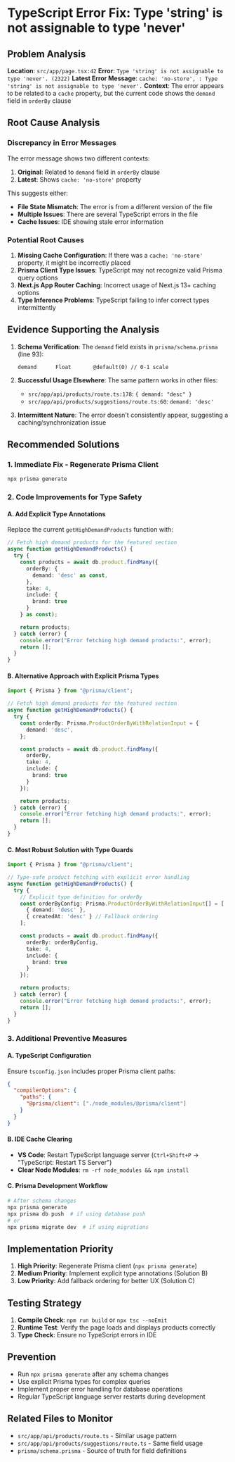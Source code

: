 # TypeScript Error Fix: Type 'string' is not assignable to type 'never'

## Problem Analysis

**Location**: `src/app/page.tsx:42`
**Error**: `Type 'string' is not assignable to type 'never'. (2322)`
**Latest Error Message**: `cache: 'no-store', : Type 'string' is not assignable to type 'never'.`
**Context**: The error appears to be related to a `cache` property, but the current code shows the `demand` field in `orderBy` clause

## Root Cause Analysis

### Discrepancy in Error Messages
The error message shows two different contexts:
1. **Original**: Related to `demand` field in `orderBy` clause
2. **Latest**: Shows `cache: 'no-store'` property

This suggests either:
- **File State Mismatch**: The error is from a different version of the file
- **Multiple Issues**: There are several TypeScript errors in the file
- **Cache Issues**: IDE showing stale error information

### Potential Root Causes

1. **Missing Cache Configuration**: If there was a `cache: 'no-store'` property, it might be incorrectly placed
2. **Prisma Client Type Issues**: TypeScript may not recognize valid Prisma query options
3. **Next.js App Router Caching**: Incorrect usage of Next.js 13+ caching options
4. **Type Inference Problems**: TypeScript failing to infer correct types intermittently

## Evidence Supporting the Analysis

1. **Schema Verification**: The `demand` field exists in `prisma/schema.prisma` (line 93):
   ```prisma
   demand      Float       @default(0) // 0-1 scale
   ```

2. **Successful Usage Elsewhere**: The same pattern works in other files:
   - `src/app/api/products/route.ts:178`: `{ demand: "desc" }`
   - `src/app/api/products/suggestions/route.ts:60`: `demand: 'desc'`

3. **Intermittent Nature**: The error doesn't consistently appear, suggesting a caching/synchronization issue

## Recommended Solutions

### 1. Immediate Fix - Regenerate Prisma Client
```bash
npx prisma generate
```

### 2. Code Improvements for Type Safety

#### A. Add Explicit Type Annotations
Replace the current `getHighDemandProducts` function with:

```typescript
// Fetch high demand products for the featured section
async function getHighDemandProducts() {
  try {
    const products = await db.product.findMany({
      orderBy: {
        demand: 'desc' as const,
      },
      take: 4,
      include: {
        brand: true
      }
    } as const);

    return products;
  } catch (error) {
    console.error("Error fetching high demand products:", error);
    return [];
  }
}
```

#### B. Alternative Approach with Explicit Prisma Types
```typescript
import { Prisma } from "@prisma/client";

// Fetch high demand products for the featured section
async function getHighDemandProducts() {
  try {
    const orderBy: Prisma.ProductOrderByWithRelationInput = {
      demand: 'desc',
    };

    const products = await db.product.findMany({
      orderBy,
      take: 4,
      include: {
        brand: true
      }
    });

    return products;
  } catch (error) {
    console.error("Error fetching high demand products:", error);
    return [];
  }
}
```

#### C. Most Robust Solution with Type Guards
```typescript
import { Prisma } from "@prisma/client";

// Type-safe product fetching with explicit error handling
async function getHighDemandProducts() {
  try {
    // Explicit type definition for orderBy
    const orderByConfig: Prisma.ProductOrderByWithRelationInput[] = [
      { demand: 'desc' },
      { createdAt: 'desc' } // Fallback ordering
    ];

    const products = await db.product.findMany({
      orderBy: orderByConfig,
      take: 4,
      include: {
        brand: true
      }
    });

    return products;
  } catch (error) {
    console.error("Error fetching high demand products:", error);
    return [];
  }
}
```

### 3. Additional Preventive Measures

#### A. TypeScript Configuration
Ensure `tsconfig.json` includes proper Prisma client paths:
```json
{
  "compilerOptions": {
    "paths": {
      "@prisma/client": ["./node_modules/@prisma/client"]
    }
  }
}
```

#### B. IDE Cache Clearing
- **VS Code**: Restart TypeScript language server (`Ctrl+Shift+P` → "TypeScript: Restart TS Server")
- **Clear Node Modules**: `rm -rf node_modules && npm install`

#### C. Prisma Development Workflow
```bash
# After schema changes
npx prisma generate
npx prisma db push  # if using database push
# or
npx prisma migrate dev  # if using migrations
```

## Implementation Priority

1. **High Priority**: Regenerate Prisma client (`npx prisma generate`)
2. **Medium Priority**: Implement explicit type annotations (Solution B)
3. **Low Priority**: Add fallback ordering for better UX (Solution C)

## Testing Strategy

1. **Compile Check**: `npm run build` or `npx tsc --noEmit`
2. **Runtime Test**: Verify the page loads and displays products correctly
3. **Type Check**: Ensure no TypeScript errors in IDE

## Prevention

- Run `npx prisma generate` after any schema changes
- Use explicit Prisma types for complex queries
- Implement proper error handling for database operations
- Regular TypeScript language server restarts during development

## Related Files to Monitor

- `src/app/api/products/route.ts` - Similar usage pattern
- `src/app/api/products/suggestions/route.ts` - Same field usage
- `prisma/schema.prisma` - Source of truth for field definitions